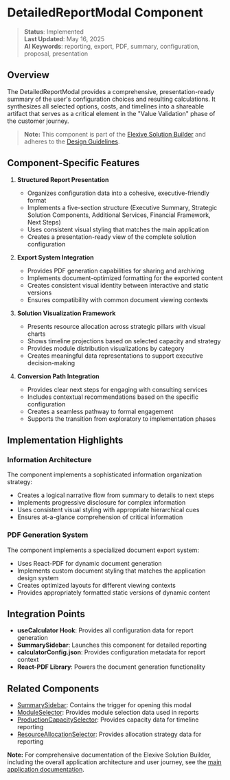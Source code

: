 # DetailedReportModal Component

> **Status**: Implemented  
> **Last Updated**: May 16, 2025  
> **AI Keywords**: reporting, export, PDF, summary, configuration, proposal, presentation

## Overview

The DetailedReportModal provides a comprehensive, presentation-ready summary of the user's configuration choices and resulting calculations. It synthesizes all selected options, costs, and timelines into a shareable artifact that serves as a critical element in the "Value Validation" phase of the customer journey.

> **Note:** This component is part of the [Elexive Solution Builder](./CalculatorApp.md) and adheres to the [Design Guidelines](./DesignGuidelines.md).

## Component-Specific Features

1. **Structured Report Presentation**
   - Organizes configuration data into a cohesive, executive-friendly format
   - Implements a five-section structure (Executive Summary, Strategic Solution Components, Additional Services, Financial Framework, Next Steps)
   - Uses consistent visual styling that matches the main application
   - Creates a presentation-ready view of the complete solution configuration

2. **Export System Integration**
   - Provides PDF generation capabilities for sharing and archiving
   - Implements document-optimized formatting for the exported content
   - Creates consistent visual identity between interactive and static versions
   - Ensures compatibility with common document viewing contexts

3. **Solution Visualization Framework**
   - Presents resource allocation across strategic pillars with visual charts
   - Shows timeline projections based on selected capacity and strategy
   - Provides module distribution visualizations by category
   - Creates meaningful data representations to support executive decision-making

4. **Conversion Path Integration**
   - Provides clear next steps for engaging with consulting services
   - Includes contextual recommendations based on the specific configuration
   - Creates a seamless pathway to formal engagement
   - Supports the transition from exploratory to implementation phases

## Implementation Highlights

### Information Architecture

The component implements a sophisticated information organization strategy:

- Creates a logical narrative flow from summary to details to next steps
- Implements progressive disclosure for complex information
- Uses consistent visual styling with appropriate hierarchical cues
- Ensures at-a-glance comprehension of critical information

### PDF Generation System

The component implements a specialized document export system:

- Uses React-PDF for dynamic document generation
- Implements custom document styling that matches the application design system
- Creates optimized layouts for different viewing contexts
- Provides appropriately formatted static versions of dynamic content

## Integration Points

- **useCalculator Hook**: Provides all configuration data for report generation
- **SummarySidebar**: Launches this component for detailed reporting
- **calculatorConfig.json**: Provides configuration metadata for report context
- **React-PDF Library**: Powers the document generation functionality

## Related Components

- [SummarySidebar](./SummarySidebar.md): Contains the trigger for opening this modal
- [ModuleSelector](./ModuleSelector.md): Provides module selection data used in reports
- [ProductionCapacitySelector](./ProductionCapacitySelector.md): Provides capacity data for timeline reporting
- [ResourceAllocationSelector](./ResourceAllocationSelector.md): Provides allocation strategy data for reporting

**Note:** For comprehensive documentation of the Elexive Solution Builder, including the overall application architecture and user journey, see the [main application documentation](./CalculatorApp.md).
